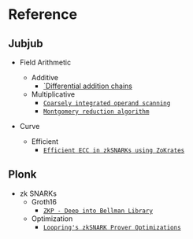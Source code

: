# Reference

## Jubjub

- Field Arithmetic
    - Additive
        - [`Differential addition chains](https://cr.yp.to/ecdh/diffchain-20060219.pdf)
    - Multiplicative
        - [`Coarsely integrated operand scanning`](https://www.researchgate.net/publication/4123255_Coarsely_integrated_operand_scanning_CIOS_architecture_for_high-speed_Montgomery_modular_multiplication)
        - [`Montgomery reduction algorithm`](https://www.nayuki.io/page/montgomery-reduction-algorithm)

- Curve
    - Efficient
        - [`Efficient ECC in zkSNARKs using ZoKrates`](https://medium.com/zokrates/efficient-ecc-in-zksnarks-using-zokrates-bd9ae37b8186)

## Plonk

- zk SNARKs
    - Groth16
        - [`ZKP - Deep into Bellman Library`](https://starli.medium.com/zkp-deep-into-bellman-library-9b1bf52cb1a6)
    - Optimization
        - [`Loopring's zkSNARK Prover Optimizations`](https://medium.loopring.io/zksnark-prover-optimizations-3e9a3e5578c0)
